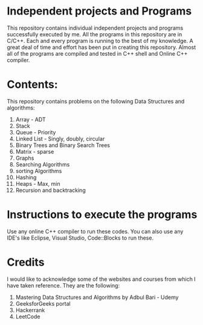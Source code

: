 # Independent projects and Programs

This repository contains individual independent projects and programs successfully executed by me. All the programs in this repository are in C/C++. Each and every program is running to the best of my knowledge. A great deal of time and effort has been put in creating this repository. Almost all of the programs are compiled and tested in C++ shell and Online C++ compiler.

# Contents:
This repository contains problems on the following Data Structures and algorithms:
1. Array - ADT
2. Stack
3. Queue - Priority
4. Linked List - Singly, doubly, circular
5. Binary Trees and Binary Search Trees
6. Matrix - sparse
7. Graphs
8. Searching Algorithms
9. sorting Algorithms
10. Hashing
11. Heaps - Max, min
12. Recursion and backtracking

# Instructions to execute the programs
Use any online C++ compiler to run these codes. You can also use any IDE's like Eclipse, Visual Studio, Code::Blocks to run these.

# Credits
I would like to acknowledge some of the websites and courses from which I have taken reference. They are the following:
1. Mastering Data Structures and Algorithms by Adbul Bari - Udemy
2. GeeksforGeeks portal
3. Hackerrank
4. LeetCode
